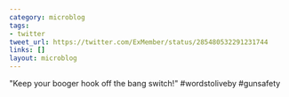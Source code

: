 ```yaml
---
category: microblog
tags:
- twitter
tweet_url: https://twitter.com/ExMember/status/285480532291231744
links: []
layout: microblog
---
```

"Keep your booger hook off the bang switch!" #wordstoliveby #gunsafety
